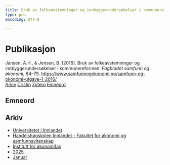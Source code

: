 ```yaml
---
title: Bruk av folkeavstemninger og innbyggerundersøkelser i kommunereformen
type: pub
encoding: UTF-8

---
```

<h1>Publikasjon</h1>
<article id="csl-bib-container-C5ZNC2QT" class="csl-bib-container">
  <div class="csl-bib-body"> <div class="csl-entry">Jansen, A.-I., &#38; Jensen, B. (2016). Bruk av folkeavstemninger og innbyggerundersøkelser i kommunereformen. <i>Fagbladet samfunn og økonomi</i>, 64–79. <a href="https://www.samfunnogokonomi.no/samfunn-og-okonomi-utgave-1-2016/">https://www.samfunnogokonomi.no/samfunn-og-okonomi-utgave-1-2016/</a></div> </div>
  <div class="csl-bib-buttons">
    <a href="#taxonomy-article-C5ZNC2QT" alt="archive" class="csl-bib-button">Arkiv</a>
    <a href="https://app.cristin.no/results/show.jsf?id=2348402" alt="Cristin" class="csl-bib-button">Cristin</a>
    <a href="http://zotero.org/groups/5881554/items/C5ZNC2QT" alt="Zotero" class="csl-bib-button">Zotero</a>
    <a href="#keywords-article-C5ZNC2QT" alt="keywords" class="csl-bib-button">Emneord</a>
  </div>
  <div id="csl-bib-meta-container-C5ZNC2QT"></div>
</article>
<div id="csl-bib-meta-C5ZNC2QT" class="csl-bib-meta">
  <article id="keywords-article-C5ZNC2QT" class="keywords-article">
    <h1>Emneord</h1>
    
  </article>
  <article id="taxonomy-article-C5ZNC2QT" class="taxonomy-article">
    <h1>Arkiv</h1>
    <ul>
      <li><a href="{{< params subfolder >}}nn/archive/?key=3DCRN523">Universitetet i Innlandet</a></li>
      <li><a href="{{< params subfolder >}}nn/archive/?key=DU8Q9LN9">Handelshøgskolen Innlandet - Fakultet for økonomi og samfunnsvitenskap</a></li>
      <li><a href="{{< params subfolder >}}nn/archive/?key=3IQA89I8">Institutt for økonomifag</a></li>
      <li><a href="{{< params subfolder >}}nn/archive/?key=7XFLPQNF">2025</a></li>
      <li><a href="{{< params subfolder >}}nn/archive/?key=GN22DUGA">Januar</a></li>
    </ul>
  </article>
</div>
